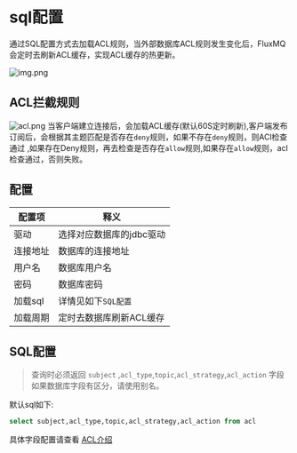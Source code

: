 # sql配置

通过SQL配置方式去加载ACL规则，当外部数据库ACL规则发生变化后，FluxMQ会定时去刷新ACL缓存，实现ACL缓存的热更新。

![img.png](@site/static/images/acl/sql.png)

## ACL拦截规则
![acl.png](@site/static/images/acl/acl.png)
当客户端建立连接后，会加载ACL缓存(默认60S定时刷新),客户端发布订阅后，会根据其主题匹配是否存在`deny`规则，如果不存在`deny`规则，则ACl检查通过
,如果存在Deny规则，再去检查是否存在`allow`规则,如果存在`allow`规则，acl检查通过，否则失败。


## 配置

| **配置项** | **释义**         |
|---------|----------------|
| 驱动      | 选择对应数据库的jdbc驱动 |
| 连接地址    | 数据库的连接地址       |
| 用户名     | 数据库用户名         |
| 密码      | 数据库密码          |
| 加载sql   | 详情见如下`SQL配置`     |
| 加载周期    | 定时去数据库刷新ACL缓存  |

## SQL配置

> 查询时必须返回 `subject` ,`acl_type`,`topic`,`acl_strategy`,`acl_action` 字段
> 如果数据库字段有区分，请使用别名。

默认sql如下:
```SQL
select subject,acl_type,topic,acl_strategy,acl_action from acl
```
具体字段配置请查看 [ACL介绍](before)
